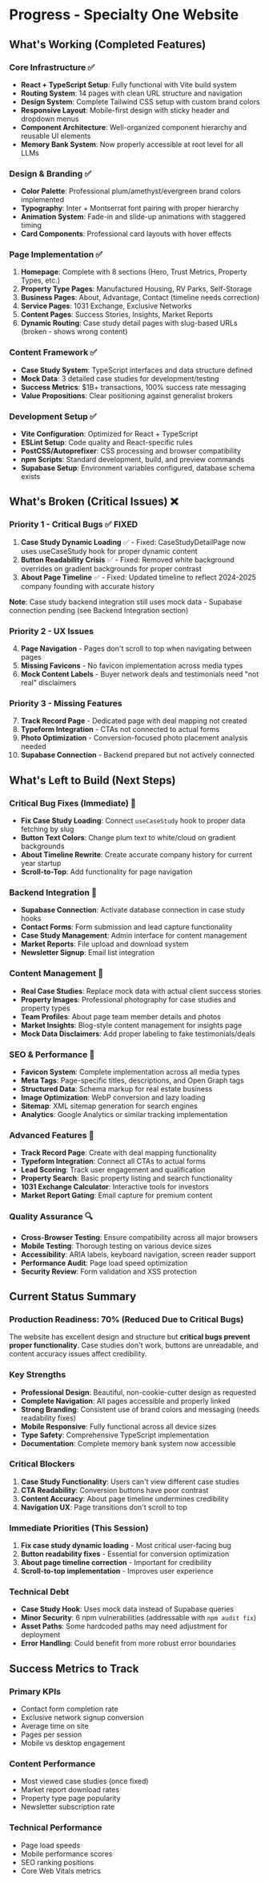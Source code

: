 # Progress - Specialty One Website

## What's Working (Completed Features)

### Core Infrastructure ✅
- **React + TypeScript Setup**: Fully functional with Vite build system
- **Routing System**: 14 pages with clean URL structure and navigation
- **Design System**: Complete Tailwind CSS setup with custom brand colors
- **Responsive Layout**: Mobile-first design with sticky header and dropdown menus
- **Component Architecture**: Well-organized component hierarchy and reusable UI elements
- **Memory Bank System**: Now properly accessible at root level for all LLMs

### Design & Branding ✅
- **Color Palette**: Professional plum/amethyst/evergreen brand colors implemented
- **Typography**: Inter + Montserrat font pairing with proper hierarchy
- **Animation System**: Fade-in and slide-up animations with staggered timing
- **Card Components**: Professional card layouts with hover effects

### Page Implementation ✅
1. **Homepage**: Complete with 8 sections (Hero, Trust Metrics, Property Types, etc.)
2. **Property Type Pages**: Manufactured Housing, RV Parks, Self-Storage
3. **Business Pages**: About, Advantage, Contact (timeline needs correction)
4. **Service Pages**: 1031 Exchange, Exclusive Networks
5. **Content Pages**: Success Stories, Insights, Market Reports
6. **Dynamic Routing**: Case study detail pages with slug-based URLs (broken - shows wrong content)

### Content Framework ✅
- **Case Study System**: TypeScript interfaces and data structure defined
- **Mock Data**: 3 detailed case studies for development/testing
- **Success Metrics**: $1B+ transactions, 100% success rate messaging
- **Value Propositions**: Clear positioning against generalist brokers

### Development Setup ✅
- **Vite Configuration**: Optimized for React + TypeScript
- **ESLint Setup**: Code quality and React-specific rules
- **PostCSS/Autoprefixer**: CSS processing and browser compatibility
- **npm Scripts**: Standard development, build, and preview commands
- **Supabase Setup**: Environment variables configured, database schema exists

## What's Broken (Critical Issues) ❌

### Priority 1 - Critical Bugs ✅ FIXED
1. **Case Study Dynamic Loading** ✅ - Fixed: CaseStudyDetailPage now uses useCaseStudy hook for proper dynamic content
2. **Button Readability Crisis** ✅ - Fixed: Removed white background overrides on gradient backgrounds for proper contrast
3. **About Page Timeline** ✅ - Fixed: Updated timeline to reflect 2024-2025 company founding with accurate history

**Note**: Case study backend integration still uses mock data - Supabase connection pending (see Backend Integration section)

### Priority 2 - UX Issues  
4. **Page Navigation** - Pages don't scroll to top when navigating between pages
5. **Missing Favicons** - No favicon implementation across media types
6. **Mock Content Labels** - Buyer network deals and testimonials need "not real" disclaimers

### Priority 3 - Missing Features
7. **Track Record Page** - Dedicated page with deal mapping not created
8. **Typeform Integration** - CTAs not connected to actual forms
9. **Photo Optimization** - Conversion-focused photo placement analysis needed
10. **Supabase Connection** - Backend prepared but not actively connected

## What's Left to Build (Next Steps)

### Critical Bug Fixes (Immediate) 🚨
- **Fix Case Study Loading**: Connect `useCaseStudy` hook to proper data fetching by slug
- **Button Text Colors**: Change plum text to white/cloud on gradient backgrounds  
- **About Timeline Rewrite**: Create accurate company history for current year startup
- **Scroll-to-Top**: Add functionality for page navigation

### Backend Integration 🔄
- **Supabase Connection**: Activate database connection in case study hooks
- **Contact Forms**: Form submission and lead capture functionality
- **Case Study Management**: Admin interface for content management
- **Market Reports**: File upload and download system
- **Newsletter Signup**: Email list integration

### Content Management 📝
- **Real Case Studies**: Replace mock data with actual client success stories
- **Property Images**: Professional photography for case studies and property types
- **Team Profiles**: About page team member details and photos
- **Market Insights**: Blog-style content management for insights page
- **Mock Data Disclaimers**: Add proper labeling to fake testimonials/deals

### SEO & Performance 🚀
- **Favicon System**: Complete implementation across all media types
- **Meta Tags**: Page-specific titles, descriptions, and Open Graph tags
- **Structured Data**: Schema markup for real estate business
- **Image Optimization**: WebP conversion and lazy loading
- **Sitemap**: XML sitemap generation for search engines
- **Analytics**: Google Analytics or similar tracking implementation

### Advanced Features 🎯
- **Track Record Page**: Create with deal mapping functionality
- **Typeform Integration**: Connect all CTAs to actual forms
- **Lead Scoring**: Track user engagement and qualification
- **Property Search**: Basic property listing and search functionality
- **1031 Exchange Calculator**: Interactive tools for investors
- **Market Report Gating**: Email capture for premium content

### Quality Assurance 🔍
- **Cross-Browser Testing**: Ensure compatibility across all major browsers
- **Mobile Testing**: Thorough testing on various device sizes
- **Accessibility**: ARIA labels, keyboard navigation, screen reader support
- **Performance Audit**: Page load speed optimization
- **Security Review**: Form validation and XSS protection

## Current Status Summary

### Production Readiness: 70% (Reduced Due to Critical Bugs)
The website has excellent design and structure but **critical bugs prevent proper functionality**. Case studies don't work, buttons are unreadable, and content accuracy issues affect credibility.

### Key Strengths
- **Professional Design**: Beautiful, non-cookie-cutter design as requested
- **Complete Navigation**: All pages accessible and properly linked
- **Strong Branding**: Consistent use of brand colors and messaging (needs readability fixes)
- **Mobile Responsive**: Fully functional across all device sizes
- **Type Safety**: Comprehensive TypeScript implementation
- **Documentation**: Complete memory bank system now accessible

### Critical Blockers
1. **Case Study Functionality**: Users can't view different case studies
2. **CTA Readability**: Conversion buttons have poor contrast
3. **Content Accuracy**: About page timeline undermines credibility
4. **Navigation UX**: Page transitions don't scroll to top

### Immediate Priorities (This Session)
1. **Fix case study dynamic loading** - Most critical user-facing bug
2. **Button readability fixes** - Essential for conversion optimization  
3. **About page timeline correction** - Important for credibility
4. **Scroll-to-top implementation** - Improves user experience

### Technical Debt
- **Case Study Hook**: Uses mock data instead of Supabase queries
- **Minor Security**: 6 npm vulnerabilities (addressable with `npm audit fix`)
- **Asset Paths**: Some hardcoded paths may need adjustment for deployment
- **Error Handling**: Could benefit from more robust error boundaries

## Success Metrics to Track

### Primary KPIs
- Contact form completion rate
- Exclusive network signup conversion
- Average time on site
- Pages per session
- Mobile vs desktop engagement

### Content Performance
- Most viewed case studies (once fixed)
- Market report download rates
- Property type page popularity
- Newsletter subscription rate

### Technical Performance
- Page load speeds
- Mobile performance scores
- SEO ranking positions
- Core Web Vitals metrics
